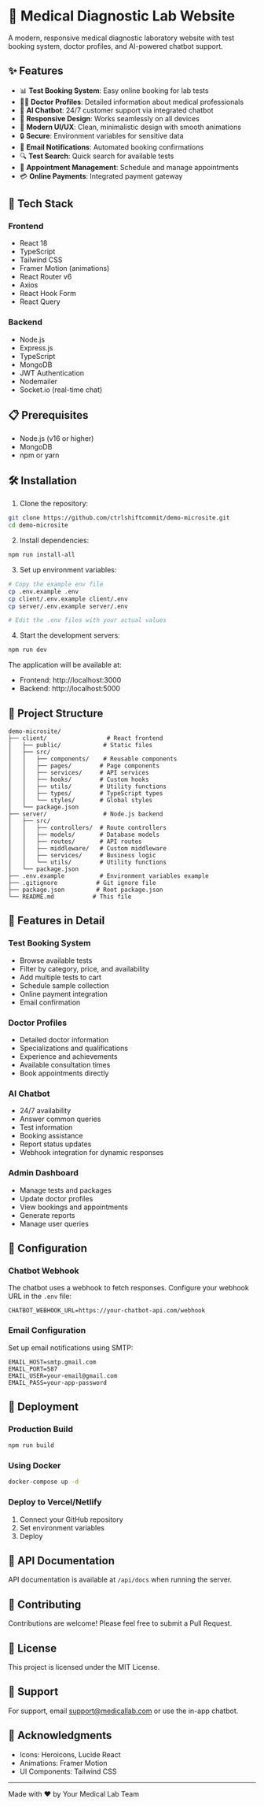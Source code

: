 # 🏥 Medical Diagnostic Lab Website

A modern, responsive medical diagnostic laboratory website with test booking system, doctor profiles, and AI-powered chatbot support.

## ✨ Features

- 📊 **Test Booking System**: Easy online booking for lab tests
- 👨‍⚕️ **Doctor Profiles**: Detailed information about medical professionals
- 💬 **AI Chatbot**: 24/7 customer support via integrated chatbot
- 📱 **Responsive Design**: Works seamlessly on all devices
- 🎨 **Modern UI/UX**: Clean, minimalistic design with smooth animations
- 🔒 **Secure**: Environment variables for sensitive data
- 📧 **Email Notifications**: Automated booking confirmations
- 🔍 **Test Search**: Quick search for available tests
- 📅 **Appointment Management**: Schedule and manage appointments
- 💳 **Online Payments**: Integrated payment gateway

## 🚀 Tech Stack

### Frontend
- React 18
- TypeScript
- Tailwind CSS
- Framer Motion (animations)
- React Router v6
- Axios
- React Hook Form
- React Query

### Backend
- Node.js
- Express.js
- TypeScript
- MongoDB
- JWT Authentication
- Nodemailer
- Socket.io (real-time chat)

## 📋 Prerequisites

- Node.js (v16 or higher)
- MongoDB
- npm or yarn

## 🛠️ Installation

1. Clone the repository:
```bash
git clone https://github.com/ctrlshiftcommit/demo-microsite.git
cd demo-microsite
```

2. Install dependencies:
```bash
npm run install-all
```

3. Set up environment variables:
```bash
# Copy the example env file
cp .env.example .env
cp client/.env.example client/.env
cp server/.env.example server/.env

# Edit the .env files with your actual values
```

4. Start the development servers:
```bash
npm run dev
```

The application will be available at:
- Frontend: http://localhost:3000
- Backend: http://localhost:5000

## 📁 Project Structure

```
demo-microsite/
├── client/                 # React frontend
│   ├── public/            # Static files
│   ├── src/
│   │   ├── components/    # Reusable components
│   │   ├── pages/        # Page components
│   │   ├── services/     # API services
│   │   ├── hooks/        # Custom hooks
│   │   ├── utils/        # Utility functions
│   │   ├── types/        # TypeScript types
│   │   └── styles/       # Global styles
│   └── package.json
├── server/                # Node.js backend
│   ├── src/
│   │   ├── controllers/  # Route controllers
│   │   ├── models/       # Database models
│   │   ├── routes/       # API routes
│   │   ├── middleware/   # Custom middleware
│   │   ├── services/     # Business logic
│   │   └── utils/        # Utility functions
│   └── package.json
├── .env.example          # Environment variables example
├── .gitignore           # Git ignore file
├── package.json         # Root package.json
└── README.md           # This file
```

## 🎨 Features in Detail

### Test Booking System
- Browse available tests
- Filter by category, price, and availability
- Add multiple tests to cart
- Schedule sample collection
- Online payment integration
- Email confirmation

### Doctor Profiles
- Detailed doctor information
- Specializations and qualifications
- Experience and achievements
- Available consultation times
- Book appointments directly

### AI Chatbot
- 24/7 availability
- Answer common queries
- Test information
- Booking assistance
- Report status updates
- Webhook integration for dynamic responses

### Admin Dashboard
- Manage tests and packages
- Update doctor profiles
- View bookings and appointments
- Generate reports
- Manage user queries

## 🔧 Configuration

### Chatbot Webhook
The chatbot uses a webhook to fetch responses. Configure your webhook URL in the `.env` file:
```
CHATBOT_WEBHOOK_URL=https://your-chatbot-api.com/webhook
```

### Email Configuration
Set up email notifications using SMTP:
```
EMAIL_HOST=smtp.gmail.com
EMAIL_PORT=587
EMAIL_USER=your-email@gmail.com
EMAIL_PASS=your-app-password
```

## 🚀 Deployment

### Production Build
```bash
npm run build
```

### Using Docker
```bash
docker-compose up -d
```

### Deploy to Vercel/Netlify
1. Connect your GitHub repository
2. Set environment variables
3. Deploy

## 📝 API Documentation

API documentation is available at `/api/docs` when running the server.

## 🤝 Contributing

Contributions are welcome! Please feel free to submit a Pull Request.

## 📄 License

This project is licensed under the MIT License.

## 💬 Support

For support, email support@medicallab.com or use the in-app chatbot.

## 🙏 Acknowledgments

- Icons: Heroicons, Lucide React
- Animations: Framer Motion
- UI Components: Tailwind CSS

---

Made with ❤️ by Your Medical Lab Team